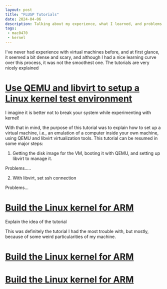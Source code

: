 ```yaml
---
layout: post
title: "FLUSP Tutorials"
date: 2024-04-06
description: Talking about my experience, what I learned, and problems =]
tags:
 - mac0470
 - kernel
---
```


I've never had experience with virtual machines before, and at first glance, it seemed a bit dense and scary, and although I had a nice learning curve over this process, it was not the smoothest one. The tutorials are very nicely explained 

# [Use QEMU and libvirt to setup a Linux kernel test environment](https://flusp.ime.usp.br/kernel/qemu-libvirt-setup/)
 
I imagine it is better not to break your system while experimenting with kernel!

With that in mind, the purpose of this tutorial was to explain how to set up a virtual machine, i.e., an emulation of a computer inside your own machine, using QEMU and libvirt virtualization tools. This tutorial can be resumed in some major steps:

1) Getting the disk image for the VM, booting it with QEMU, and setting up libvirt to manage it.

  Problems.....


2) With libvirt, set ssh connection

  Problems...   


# [Build the Linux kernel for ARM](https://flusp.ime.usp.br/kernel/build-linux-for-arm/)


Explain the idea of the tutorial


This was definitely the tutorial I had the most trouble with, but mostly, because of some weird particularities of my machine.

# [Build the Linux kernel for ARM](https://flusp.ime.usp.br/kernel/build-linux-for-arm/)


# [Build the Linux kernel for ARM](https://flusp.ime.usp.br/kernel/build-linux-for-arm/)
